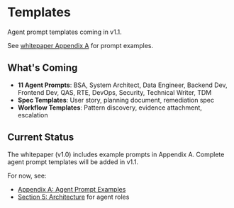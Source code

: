 # Templates

Agent prompt templates coming in v1.1.

See [whitepaper Appendix A](../whitepaper/section-12-appendices.md) for prompt examples.

## What's Coming

- **11 Agent Prompts**: BSA, System Architect, Data Engineer, Backend Dev, Frontend Dev, QAS, RTE, DevOps, Security, Technical Writer, TDM
- **Spec Templates**: User story, planning document, remediation spec
- **Workflow Templates**: Pattern discovery, evidence attachment, escalation

## Current Status

The whitepaper (v1.0) includes example prompts in Appendix A.
Complete agent prompt templates will be added in v1.1.

For now, see:
- [Appendix A: Agent Prompt Examples](../whitepaper/section-12-appendices.md#appendix-a-agent-prompt-examples)
- [Section 5: Architecture](../whitepaper/section-5-architecture-implementation.md) for agent roles

